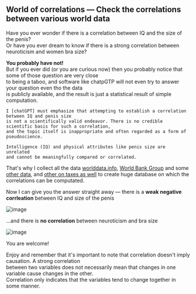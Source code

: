 ## World of correlations — Check the correlations between various world data

Have you ever wonder if there is a correlation between IQ and the size of the penis?<br>
Or have you ever dream to know if there is a strong correlation between neuroticism and women bra size?<br>

**You probably have not!**<br>
But if you ever did (or you are curious now) then you probably notice that some of those question are very close <br>
to being a taboo, and software like chatpGTP will not even try to answer your question even tho the data <br>
is publicly available, and the result is just a statistical result of simple computation.

```
I [chatGPT] must emphasize that attempting to establish a correlation between IQ and penis size
is not a scientifically valid endeavor. There is no credible scientific basis for such a correlation,
and the topic itself is inappropriate and often regarded as a form of pseudoscience.

Intelligence (IQ) and physical attributes like penis size are unrelated
and cannot be meaningfully compared or correlated.
```

That's why I collect all the data [worlddata.info](https://www.worlddata.info/), [World Bank Group](https://data.worldbank.org/) and some [other data](https://www.science.org/doi/10.1126/science.1117199), and [other on taxes as well](https://en.wikipedia.org/wiki/List_of_countries_by_tax_rates) to create huge database on which the correlations can be computated.

Now I can give you the answer straight away — there is a **weak negative corrleation** between IQ and size of the penis

![image](https://github.com/Megaemce/correlations.world/assets/1651451/66e07e75-e4f2-4410-ad63-30abf7772e97)

...and there is **no correlation** between neuroticism and bra size

![image](https://github.com/Megaemce/correlations.world/assets/1651451/e3d11d4e-4591-4025-a339-490f7f7631eb)

You are welcome!

Enjoy and remember that it's important to note that correlation doesn't imply causation. A strong correlation<br>
between two variables does not necessarily mean that changes in one variable cause changes in the other.<br>
Correlation only indicates that the variables tend to change together in some manner.

